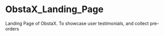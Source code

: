 # ObstaX_Landing_Page
Landing Page of ObstaX. To showcase user testimonials, and collect pre-orders

